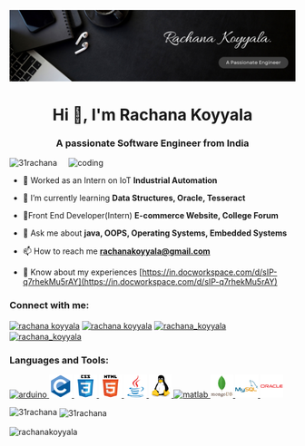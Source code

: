 ![logo](https://github.com/31Rachana/Rachana/blob/main/Linkedin.png)

<h1 align="center">Hi 👋, I'm Rachana Koyyala</h1>
<h3 align="center">A passionate Software Engineer from India</h3>

<img align="right" alt="coding" src="https://media.giphy.com/media/L1R1tvI9svkIWwpVYr/giphy.gif" width="400">

<p align="left"> <img src="https://komarev.com/ghpvc/?username=31rachana&label=Profile%20views&color=0e75b6&style=flat" alt="31rachana" /> </p>

- 🔭 Worked as an Intern on IoT **Industrial Automation**

- 🌱 I’m currently learning **Data Structures, Oracle, Tesseract**

- 🔭Front End Developer(Intern) **E-commerce Website, College Forum**

- 💬 Ask me about **java, OOPS, Operating Systems, Embedded Systems**

- 📫 How to reach me **rachanakoyyala@gmail.com**

- 📄 Know about my experiences [https://in.docworkspace.com/d/sIP-q7rhekMu5rAY](https://in.docworkspace.com/d/sIP-q7rhekMu5rAY)

<h3 align="left">Connect with me:</h3>
<p align="left">
<a href="https://linkedin.com/in/rachana koyyala" target="blank"><img align="center" src="https://raw.githubusercontent.com/rahuldkjain/github-profile-readme-generator/master/src/images/icons/Social/linked-in-alt.svg" alt="rachana koyyala" height="30" width="40" /></a>
<a href="https://www.hackerrank.com/rachana koyyala" target="blank"><img align="center" src="https://raw.githubusercontent.com/rahuldkjain/github-profile-readme-generator/master/src/images/icons/Social/hackerrank.svg" alt="rachana koyyala" height="30" width="40" /></a>
<a href="https://www.leetcode.com/rachana_koyyala" target="blank"><img align="center" src="https://raw.githubusercontent.com/rahuldkjain/github-profile-readme-generator/master/src/images/icons/Social/leet-code.svg" alt="rachana_koyyala" height="30" width="40" /></a>
<a href="https://auth.geeksforgeeks.org/user/rachana_koyyala" target="blank"><img align="center" src="https://raw.githubusercontent.com/rahuldkjain/github-profile-readme-generator/master/src/images/icons/Social/geeks-for-geeks.svg" alt="rachana_koyyala" height="30" width="40" /></a>
</p>

<h3 align="left">Languages and Tools:</h3>
<p align="left"> <a href="https://www.arduino.cc/" target="_blank" rel="noreferrer"> <img src="https://cdn.worldvectorlogo.com/logos/arduino-1.svg" alt="arduino" width="40" height="40"/> </a> <a href="https://www.cprogramming.com/" target="_blank" rel="noreferrer"> <img src="https://raw.githubusercontent.com/devicons/devicon/master/icons/c/c-original.svg" alt="c" width="40" height="40"/> </a> <a href="https://www.w3schools.com/css/" target="_blank" rel="noreferrer"> <img src="https://raw.githubusercontent.com/devicons/devicon/master/icons/css3/css3-original-wordmark.svg" alt="css3" width="40" height="40"/> </a> <a href="https://www.w3.org/html/" target="_blank" rel="noreferrer"> <img src="https://raw.githubusercontent.com/devicons/devicon/master/icons/html5/html5-original-wordmark.svg" alt="html5" width="40" height="40"/> </a> <a href="https://www.java.com" target="_blank" rel="noreferrer"> <img src="https://raw.githubusercontent.com/devicons/devicon/master/icons/java/java-original.svg" alt="java" width="40" height="40"/> </a> <a href="https://www.linux.org/" target="_blank" rel="noreferrer"> <img src="https://raw.githubusercontent.com/devicons/devicon/master/icons/linux/linux-original.svg" alt="linux" width="40" height="40"/> </a> <a href="https://www.mathworks.com/" target="_blank" rel="noreferrer"> <img src="https://upload.wikimedia.org/wikipedia/commons/2/21/Matlab_Logo.png" alt="matlab" width="40" height="40"/> </a> <a href="https://www.mongodb.com/" target="_blank" rel="noreferrer"> <img src="https://raw.githubusercontent.com/devicons/devicon/master/icons/mongodb/mongodb-original-wordmark.svg" alt="mongodb" width="40" height="40"/> </a> <a href="https://www.mysql.com/" target="_blank" rel="noreferrer"> <img src="https://raw.githubusercontent.com/devicons/devicon/master/icons/mysql/mysql-original-wordmark.svg" alt="mysql" width="40" height="40"/> </a> <a href="https://www.oracle.com/" target="_blank" rel="noreferrer"> <img src="https://raw.githubusercontent.com/devicons/devicon/master/icons/oracle/oracle-original.svg" alt="oracle" width="40" height="40"/> </a> </p>

<p><img align="left" src="https://github-readme-stats.vercel.app/api/top-langs?username=31rachana&show_icons=true&locale=en&layout=compact" alt="31rachana" /></p>

<p>&nbsp;<img align="center" src="https://github-readme-stats.vercel.app/api?username=31rachana&show_icons=true&locale=en" alt="31rachana" /></p>

<p><img align="center" src="https://github-readme-streak-stats.herokuapp.com/?user=31rachana&" alt="rachanakoyyala" /></p>
